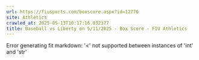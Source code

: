 ```yaml
---
url: https://fiusports.com/boxscore.aspx?id=12776
site: Athletics
crawled_at: 2025-05-13T10:17:16.032377
title: Baseball vs Liberty on 5/11/2025 - Box Score - FIU Athletics
---
```


Error generating fit markdown: '<' not supported between instances of 'int' and 'str'